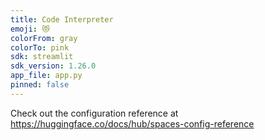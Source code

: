 ```yaml
---
title: Code Interpreter
emoji: 😻
colorFrom: gray
colorTo: pink
sdk: streamlit
sdk_version: 1.26.0
app_file: app.py
pinned: false
---
```


Check out the configuration reference at https://huggingface.co/docs/hub/spaces-config-reference
